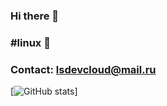 ### Hi there 👋
### #linux 🐧

### Contact: lsdevcloud@mail.ru

[![GitHub stats](https://github-readme-stats.vercel.app/api?username=lsdevcloud&show_icons=true&theme=tokyonight)]

